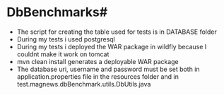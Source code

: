 # DbBenchmarks#

* The script for creating the table used for tests is in DATABASE folder
* During my tests i used postgresql 
* During my tests i deployed the WAR package in wildfly because I couldnt make it work on tomcat
* mvn clean install generates a deployable WAR package
* The database uri, username and password must be set both in application.properties file in the resources folder and in test.magnews.dbBenchmark.utils.DbUtils.java 
